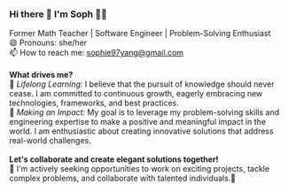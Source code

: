 ### Hi there 👋 I'm Soph 🪩💖

Former Math Teacher | Software Engineer | Problem-Solving Enthusiast
<br>
😄 Pronouns: she/her
 <br>
📫 How to reach me: sophie97yang@gmail.com
<br>
<br>
**What drives me?**
<br>
🌟 _Lifelong Learning:_ I believe that the pursuit of knowledge should never cease. I am committed to continuous growth, eagerly embracing new technologies, frameworks, and best practices.
<br>
🚀 _Making an Impact:_ My goal is to leverage my problem-solving skills and engineering expertise to make a positive and meaningful impact in the world. I am enthusiastic about creating innovative solutions that address real-world challenges.
<br>
<br>
**Let's collaborate and create elegant solutions together!**
<br>
🤝 I'm actively seeking opportunities to work on exciting projects, tackle complex problems, and collaborate with talented individuals.👯


<!--
**sophie97yang/sophie97yang** is a ✨ _special_ ✨ repository because its `README.md` (this file) appears on your GitHub profile.

Here are some ideas to get you started:

- 🔭 I’m currently working on ...
- 🌱 I’m currently learning ...
- 👯 I’m looking to collaborate on ...
- 🤔 I’m looking for help with ...
- 💬 Ask me about ...
- 📫 How to reach me: ...
- 😄 Pronouns: ...
- ⚡ Fun fact: ...
-->
